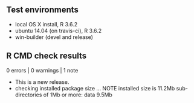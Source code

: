 ## Test environments
* local OS X install, R 3.6.2
* ubuntu 14.04 (on travis-ci), R 3.6.2
* win-builder (devel and release)

## R CMD check results

0 errors | 0 warnings | 1 note

* This is a new release.
* checking installed package size ... NOTE installed size is 11.2Mb sub-directories of 1Mb or more: data 9.5Mb
